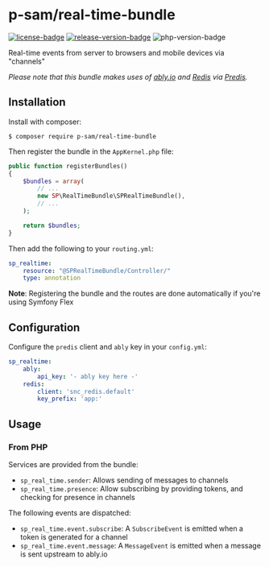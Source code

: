 p-sam/real-time-bundle
=============================

[![license-badge]][license] [![release-version-badge]][packagist] ![php-version-badge]

Real-time events from server to browsers and mobile devices via "channels"

_Please note that this bundle makes uses of [ably.io](https://www.ably.io/) and [Redis](https://redis.io/) via [Predis](https://github.com/nrk/predis)._

## Installation ##

Install with composer:

```
$ composer require p-sam/real-time-bundle
```

Then register the bundle in the `AppKernel.php` file:

```php
public function registerBundles()
{
    $bundles = array(
        // ...
        new SP\RealTimeBundle\SPRealTimeBundle(),
        // ...
    );

    return $bundles;
}
```

Then add the following to your `routing.yml`:

```yml
sp_realtime:
    resource: "@SPRealTimeBundle/Controller/"
    type: annotation
```

**Note**: Registering the bundle and the routes are done automatically if you're using Symfony Flex

## Configuration ##

Configure the `predis` client and `ably` key in your `config.yml`:

```yml
sp_realtime:
    ably:
        api_key: '- ably key here -'
    redis:
        client: 'snc_redis.default'
        key_prefix: 'app:'
```

## Usage ##

### From PHP ###

Services are provided from the bundle:

* `sp_real_time.sender`: Allows sending of messages to channels
* `sp_real_time.presence`: Allow subscribing by providing tokens, and checking for presence in channels

The following events are dispatched:
* `sp_real_time.event.subscribe`: A `SubscribeEvent` is emitted when a token is generated for a channel
* `sp_real_time.event.message`: A `MessageEvent` is emitted when a message is sent upstream to ably.io


<!-- Badges -->
[packagist]: https://packagist.org/packages/sperrichon/real-time-bundle
[license]: LICENSE
[license-badge]: https://img.shields.io/github/license/sperrichon/real-time-bundle.svg?style=flat-square
[php-version-badge]: https://img.shields.io/packagist/php-v/sperrichon/real-time-bundle.svg?style=flat-square
[release-version-badge]: https://img.shields.io/packagist/v/sperrichon/real-time-bundle.svg?style=flat-square&label=release